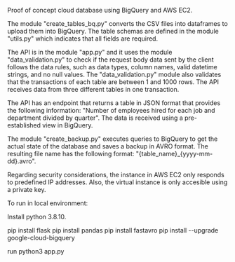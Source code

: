 Proof of concept cloud database using BigQuery and AWS EC2.

The module "create_tables_bq.py" converts the CSV files into dataframes to upload them into BigQuery.
The table schemas are defined in the module "utils.py" which indicates that all fields are required.

The API is in the module "app.py" and it uses the module "data_validation.py" to check if the request body data sent by the client follows the data rules, such as data types, column names, valid datetime strings, and no null values. The "data_validation.py" module also validates that the transactions of each table are between 1 and 1000 rows.
The API receives data from three different tables in one transaction.

The API has an endpoint that returns a table in JSON format that provides the following information: "Number of employees hired for each job and department divided by quarter". The data is received using a pre-established view in BigQuery.

The module "create_backup.py" executes queries to BigQuery to get the actual state of the database and saves a backup in AVRO format. The resulting file name has the following format: "{table_name}_{yyyy-mm-dd}.avro".

Regarding security considerations, the instance in AWS EC2 only responds to predefined IP addresses. Also, the virtual instance is only accesible using a private key.

To run in local environment:

Install python 3.8.10. 

pip install flask
pip install pandas
pip install fastavro
pip install --upgrade google-cloud-bigquery

run python3 app.py 
